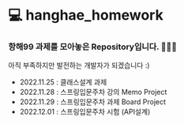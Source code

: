 # 💻 hanghae_homework 
### 항해99 과제를 모아놓은 Repository입니다. 👩🏻‍💻

아직 부족하지만 발전하는 개발자가 되겠습니다 :)

- 2022.11.25 : 클래스설계 과제
- 2022.11.28 : 스프링입문주차 강의 Memo Project
- 2022.11.29 : 스프링입문주차 과제 Board Project
- 2022.12.01 : 스프링입문주차 시험 (API설계)






